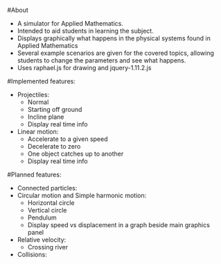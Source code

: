 #About
- A simulator for Applied Mathematics.
- Intended to aid students in learning the subject.
- Displays graphically what happens in the physical systems found in Applied Mathematics
- Several example scenarios are given for the covered topics, allowing students to change the parameters and see what happens.
- Uses raphael.js for drawing and jquery-1.11.2.js

#Implemented features:
- Projectiles:
	- Normal
	- Starting off ground
	- Incline plane
	- Display real time info
- Linear motion:
	- Accelerate to a given speed
	- Decelerate to zero
	- One object catches up to another
	- Display real time info
	
#Planned features:
- Connected particles:
- Circular motion and Simple harmonic motion:
	- Horizontal circle
	- Vertical circle
	- Pendulum
	- Display speed vs displacement in a graph beside main graphics panel
- Relative velocity:
	- Crossing river
- Collisions:
